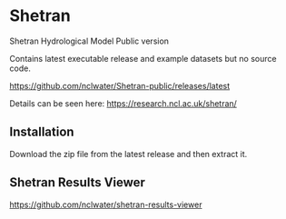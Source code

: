 # Shetran
Shetran Hydrological Model Public version

Contains latest executable release and example datasets but no source code.

https://github.com/nclwater/Shetran-public/releases/latest

Details can be seen here:
https://research.ncl.ac.uk/shetran/

## Installation
Download the zip file from the latest release and then extract it.


## Shetran Results Viewer
https://github.com/nclwater/shetran-results-viewer

